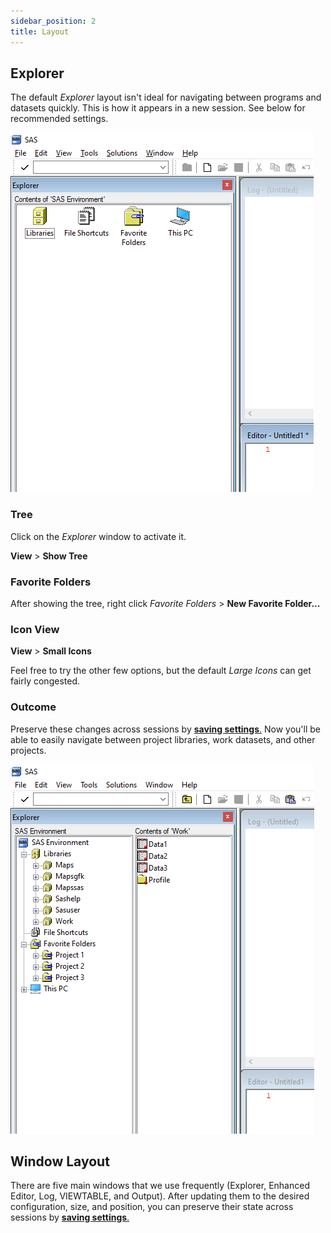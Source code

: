 ```yaml
---
sidebar_position: 2
title: Layout
---
```


## Explorer

The default _Explorer_ layout isn't ideal for navigating between programs and datasets quickly. This is how it appears in a new session. See below for recommended settings.

![](/img/settings/layout1.png)

### Tree

Click on the _Explorer_ window to activate it.

**View** > **Show Tree**

### Favorite Folders

After showing the tree, right click _Favorite Folders_ > **New Favorite Folder...**

### Icon View

**View** > **Small Icons**

Feel free to try the other few options, but the default _Large Icons_ can get fairly congested.

### Outcome

Preserve these changes across sessions by [**saving settings**.](..\saving-settings.md) Now you'll be able to easily navigate between project libraries, work datasets, and other projects.

![](/img/settings/layout2.png)

## Window Layout

There are five main windows that we use frequently (Explorer, Enhanced Editor, Log, VIEWTABLE, and Output). After updating them to the desired configuration, size, and position, you can preserve their state across sessions by [**saving settings**.](..\saving-settings.md)
